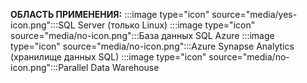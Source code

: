 <Token>**ОБЛАСТЬ ПРИМЕНЕНИЯ:** :::image type="icon" source="media/yes-icon.png":::SQL Server (только Linux) :::image type="icon" source="media/no-icon.png":::База данных SQL Azure :::image type="icon" source="media/no-icon.png":::Azure Synapse Analytics (хранилище данных SQL) :::image type="icon" source="media/no-icon.png":::Parallel Data Warehouse </Token>